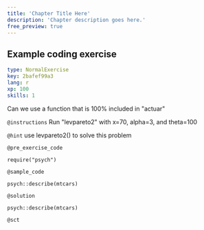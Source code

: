 ```yaml
---
title: 'Chapter Title Here'
description: 'Chapter description goes here.'
free_preview: true
---
```


## Example coding exercise

```yaml
type: NormalExercise
key: 2bafef99a3
lang: r
xp: 100
skills: 1
```

Can we use a function that is 100% included in "actuar"

`@instructions`
Run "levpareto2" with x=70, alpha=3, and theta=100

`@hint`
use levpareto2() to solve this problem

`@pre_exercise_code`
```{r}
require("psych")
```

`@sample_code`
```{r}
psych::describe(mtcars)
```

`@solution`
```{r}
psych::describe(mtcars)

```

`@sct`
```{r}

```
